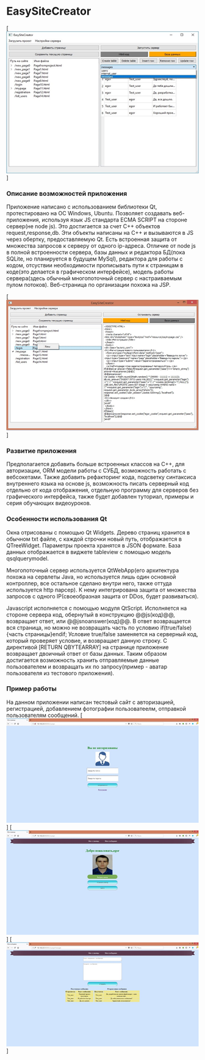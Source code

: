 # EasySiteCreator

[![N|Solid](https://github.com/EgorSidorov/EasySiteCreator/blob/master/image/example1.jpg)]

### Описание возможностей приложения
Приложение написано с использованием библиотеки Qt, протестировано на ОС Windows, Ubuntu. Позволяет создавать веб-приложения, используя язык JS стандарта ECMA SCRIPT на стороне сервер(не node js). Это достигается за счет С++ объектов request,response,db. Эти объекты написаны на С++ и вызываются в JS через обертку, предоставляемую Qt. Есть встроенная защита от множества запросов к серверу от одного ip-адреса.
Отличие от node js в полной встроенности сервера, базы данных и редактора БД(пока SQLite, но планируется в будущем MySql), редактора для работы с кодом, отсуствии необходимости прописывать пути к страницам в коде(это делается в графическом интерфейсе), модель работы сервера(здесь обычный многопоточный сервер с настраиваемым пулом потоков). Веб-страница по организации похожа на JSP.

[![N|Solid](https://github.com/EgorSidorov/EasySiteCreator/blob/master/image/example2.png)]

### Развитие приложения
Предполагается добавить больше встроенных классов на С++, для авторизации, ORM модели работы с СУБД, возможность работать с вебсокетами. Также добавить рефакторинг кода, подсветку синтаксиса внутреннего языка на основе js, возможность писать серверный код отдельно от кода отображения, отдельную программу для серверов без графического интерфейса, также будет добавлен туториал, примеры и серия обучающих видеоуроков.


### Особенности использования Qt
Окна отрисованы с помощью Qt Widgets. Дерево страниц хранится в обычном txt файле, с каждой строчки новый путь, отображается в QTreeWidget. Параметры проекта хранятся в JSON формате. База данных отображается в виджете tableview с помощью модель qsqlquerymodel. 

Многопоточный сервер используется QtWebApp(его архитектура похожа на сервлеты Java, но используется лишь один основной контроллер, все остальное сделано внутри него, также оттуда используется http парсер). К нему интегрирована защита от множества запросов с одного IP(своеобразная защита от DDos, будет развиваться). 

Javascript исполняется с помощью модуля QtScript. Исполняется на стороне сервера код, обернутый в конструкцию @@js(код)@@, возвращает ответ, или @@jsnoanswer(код)@@. 
В ответ возвращается вся страница, но можно не возвращать часть по условию if(true/false){часть страницы}endif; Условие true/false заменяется на серверный код, который проверяет условие, и возвращает данную строку.
С директивой [RETURN QBYTEARRAY] на странице приложение возвращает двоичный ответ от базы данных. Таким образом достигается возможность хранить отправляемые данные пользователем и возвращать их по запросу(пример - аватар пользователя из тестового приложения).


### Пример работы
На данном приложении написан тестовый сайт с авторизацией, регистрацией, добавлением фотографии пользоватеелм, отправкой пользователям сообщений.
[![N|Solid](https://github.com/EgorSidorov/EasySiteCreator/blob/master/image/example3.jpg)]
[![N|Solid](https://github.com/EgorSidorov/EasySiteCreator/blob/master/image/example4.jpg)]
[![N|Solid](https://github.com/EgorSidorov/EasySiteCreator/blob/master/image/example5.jpg)]
